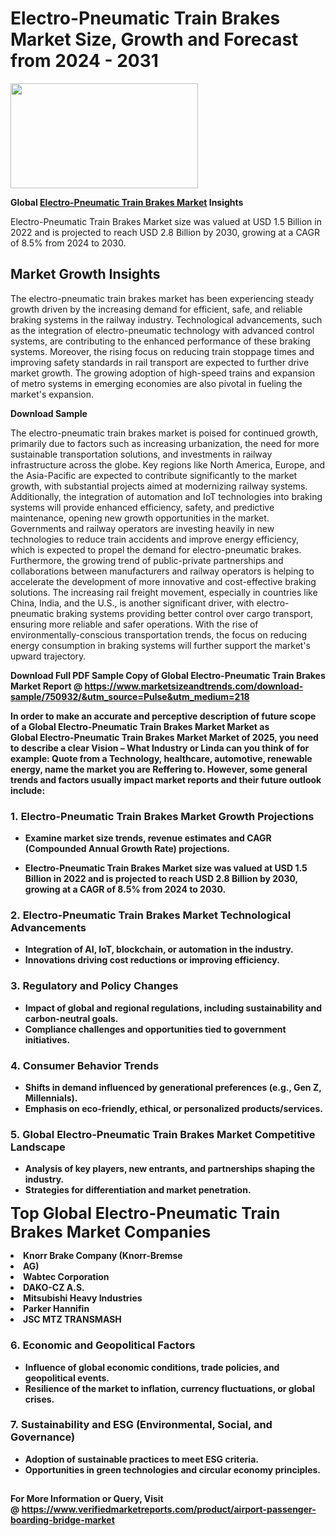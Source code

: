 <H1>Electro-Pneumatic Train Brakes Market Size, Growth and Forecast from 2024 - 2031</H1><img class="aligncenter size-medium wp-image-584254" src="https://thirdeyenews.in/wp-content/uploads/2024/09/Global-Market-Research-300x168.jpeg" alt="" width="300" height="168" /><p><strong>Global&nbsp;<a href="https://www.marketsizeandtrends.com/download-sample/750932/&amp;utm_source=Pulse&amp;utm_medium=218">Electro-Pneumatic Train Brakes Market</a> Insights</strong></p><p>Electro-Pneumatic Train Brakes Market size was valued at USD 1.5 Billion in 2022 and is projected to reach USD 2.8 Billion by 2030, growing at a CAGR of 8.5% from 2024 to 2030.</p><p><h2>Market Growth Insights</h2> <p>The electro-pneumatic train brakes market has been experiencing steady growth driven by the increasing demand for efficient, safe, and reliable braking systems in the railway industry. Technological advancements, such as the integration of electro-pneumatic technology with advanced control systems, are contributing to the enhanced performance of these braking systems. Moreover, the rising focus on reducing train stoppage times and improving safety standards in rail transport are expected to further drive market growth. The growing adoption of high-speed trains and expansion of metro systems in emerging economies are also pivotal in fueling the market's expansion.</p> <p><strong>Download Sample</strong></p> <p>The electro-pneumatic train brakes market is poised for continued growth, primarily due to factors such as increasing urbanization, the need for more sustainable transportation solutions, and investments in railway infrastructure across the globe. Key regions like North America, Europe, and the Asia-Pacific are expected to contribute significantly to the market growth, with substantial projects aimed at modernizing railway systems. Additionally, the integration of automation and IoT technologies into braking systems will provide enhanced efficiency, safety, and predictive maintenance, opening new growth opportunities in the market. Governments and railway operators are investing heavily in new technologies to reduce train accidents and improve energy efficiency, which is expected to propel the demand for electro-pneumatic brakes. Furthermore, the growing trend of public-private partnerships and collaborations between manufacturers and railway operators is helping to accelerate the development of more innovative and cost-effective braking solutions. The increasing rail freight movement, especially in countries like China, India, and the U.S., is another significant driver, with electro-pneumatic braking systems providing better control over cargo transport, ensuring more reliable and safer operations. With the rise of environmentally-conscious transportation trends, the focus on reducing energy consumption in braking systems will further support the market's upward trajectory. <p><strong></p><p><span class=""><strong>Download Full PDF Sample Copy of Global Electro-Pneumatic Train Brakes Market Report</strong> @ <a href="https://www.marketsizeandtrends.com/download-sample/750932/&amp;utm_source=Pulse&amp;utm_medium=218" target="_blank">https://www.marketsizeandtrends.com/download-sample/750932/&amp;utm_source=Pulse&amp;utm_medium=218</a></span></p><p>In order to make an accurate and perceptive description of future scope of a Global&nbsp;Electro-Pneumatic Train Brakes Market Market as Global&nbsp;Electro-Pneumatic Train Brakes Market Market of 2025, you need to describe a clear Vision &ndash; What Industry or Linda can you think of for example: Quote from a Technology, healthcare, automotive, renewable energy, name the market you are Reffering to. However, some general trends and factors usually impact market reports and their future outlook include:</p><h3>1.&nbsp;<strong>Electro-Pneumatic Train Brakes Market Growth Projections</strong></h3><ul><li>Examine market size trends, revenue estimates and CAGR (Compounded Annual Growth Rate) projections.</li><li><p>Electro-Pneumatic Train Brakes Market size was valued at USD 1.5 Billion in 2022 and is projected to reach USD 2.8 Billion by 2030, growing at a CAGR of 8.5% from 2024 to 2030.</p></li></ul><h3>2.&nbsp;<strong>Electro-Pneumatic Train Brakes Market Technological Advancements</strong></h3><ul><li>Integration of AI, IoT, blockchain, or automation in the industry.</li><li>Innovations driving cost reductions or improving efficiency.</li></ul><h3>3.&nbsp;<strong>Regulatory and Policy Changes</strong></h3><ul><li>Impact of global and regional regulations, including sustainability and carbon-neutral goals.</li><li>Compliance challenges and opportunities tied to government initiatives.</li></ul><h3>4.&nbsp;<strong>Consumer Behavior Trends</strong></h3><ul><li>Shifts in demand influenced by generational preferences (e.g., Gen Z, Millennials).</li><li>Emphasis on eco-friendly, ethical, or personalized products/services.</li></ul><h3>5.&nbsp;<strong>Global Electro-Pneumatic Train Brakes Market Competitive Landscape</strong></h3><ul><li>Analysis of key players, new entrants, and partnerships shaping the industry.</li><li>Strategies for differentiation and market penetration.</li></ul><p data-pm-slice="1 1 []"><span style="color: inherit; font-family: inherit; font-size: 25px;">Top Global Electro-Pneumatic Train Brakes Market Companies</span></p><div class="" data-test-id=""><p><li>Knorr Brake Company (Knorr-Bremse</li><li> AG)</li><li> Wabtec Corporation</li><li> DAKO-CZ A.S.</li><li> Mitsubishi Heavy Industries</li><li> Parker Hannifin</li><li> JSC MTZ TRANSMASH</li></p></div><h3>6.&nbsp;<strong>Economic and Geopolitical Factors</strong></h3><ul><li>Influence of global economic conditions, trade policies, and geopolitical events.</li><li>Resilience of the market to inflation, currency fluctuations, or global crises.</li></ul><h3>7.&nbsp;<strong>Sustainability and ESG (Environmental, Social, and Governance)</strong></h3><ul><li>Adoption of sustainable practices to meet ESG criteria.</li><li>Opportunities in green technologies and circular economy principles.</li></ul><h2><strong style="font-size: 14px;">For More Information or Query, Visit @&nbsp;</strong><a style="background-color: #ffffff; font-size: 14px;" href="https://www.marketsizeandtrends.com/report/electro-pneumatic-train-brakes-market/" target="_blank">https://www.verifiedmarketreports.com/product/airport-passenger-boarding-bridge-market</a></h2>

